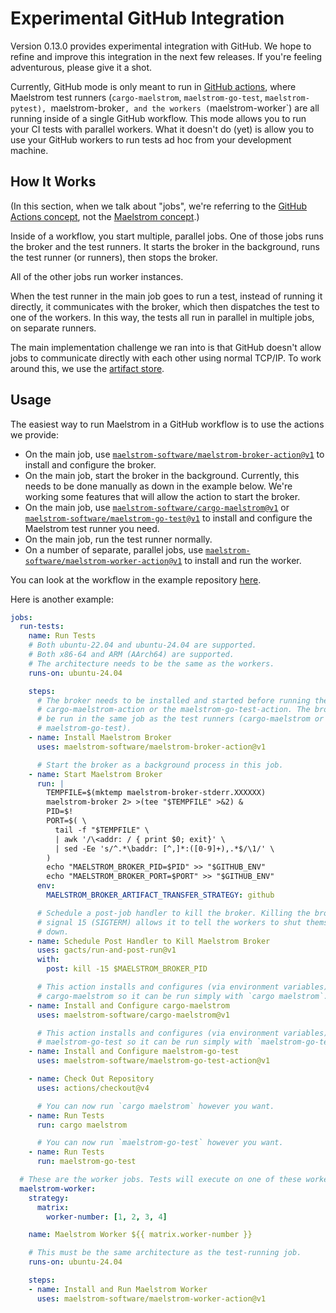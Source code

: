 # Experimental GitHub Integration

Version 0.13.0 provides experimental integration with GitHub. We hope to refine
and improve this integration in the next few releases. If you're feeling
adventurous, please give it a shot.

Currently, GitHub mode is only meant to run in [GitHub
actions](https://github.com/features/actions), where Maelstrom test runners
(`cargo-maelstrom`, `maelstrom-go-test`, `maelstrom-pytest),
`maelstrom-broker`, and the workers (`maelstrom-worker`) are all running inside
of a single GitHub workflow. This mode allows you to run your CI tests with
parallel workers. What it doesn't do (yet) is allow you to use your GitHub
workers to run tests ad hoc from your development machine.

## How It Works

(In this section, when we talk about "jobs", we're referring to the [GitHub
Actions
concept](https://docs.github.com/en/actions/about-github-actions/understanding-github-actions#jobs),
not the [Maelstrom concept](jobs.md).)

Inside of a workflow, you start multiple, parallel jobs. One of those jobs runs
the broker and the test runners. It starts the broker in the background, runs
the test runner (or runners), then stops the broker.

All of the other jobs run worker instances.

When the test runner in the main job goes to run a test, instead of running it
directly, it communicates with the broker, which then dispatches the test to
one of the workers. In this way, the tests all run in parallel in multiple
jobs, on separate runners.

The main implementation challenge we ran into is that GitHub doesn't allow jobs
to communicate directly with each other using normal TCP/IP. To work around
this, we use the [artifact
store](https://docs.github.com/en/actions/writing-workflows/choosing-what-your-workflow-does/storing-and-sharing-data-from-a-workflow).

## Usage

The easiest way to run Maelstrom in a GitHub workflow is to use the actions we provide:
  - On the main job, use
    [`maelstrom-software/maelstrom-broker-action@v1`](https://github.com/maelstrom-software/maelstrom-broker-action)
    to install and configure the broker.
  - On the main job, start the broker in the background. Currently, this needs to be done
    manually as down in the example below. We're working some features that
    will allow the action to start the broker.
  - On the main job, use
    [`maelstrom-software/cargo-maelstrom@v1`](https://github.com/maelstrom-software/cargo-maelstrom-action) or
    [`maelstrom-software/maelstrom-go-test@v1`](https://github.com/maelstrom-software/maelstrom-go-test-action)
    to install and configure the Maelstrom test runner you need.
  - On the main job, run the test runner normally.
  - On a number of separate, parallel jobs, use
    [`maelstrom-software/maelstrom-worker-action@v1`](https://github.com/maelstrom-software/maelstrom-worker-action)
    to install and run the worker.

You can look at the workflow in the example repository
[here](https://github.com/maelstrom-software/maelstrom-examples/blob/main/.github/workflows/ci-base.yml).

Here is another example:

```yml
jobs:
  run-tests:
    name: Run Tests
    # Both ubuntu-22.04 and ubuntu-24.04 are supported.
    # Both x86-64 and ARM (AArch64) are supported.
    # The architecture needs to be the same as the workers.
    runs-on: ubuntu-24.04

    steps:
      # The broker needs to be installed and started before running the
      # cargo-maelstrom-action or the maelstrom-go-test-action. The broker must
      # be run in the same job as the test runners (cargo-maelstrom or
      # maelstrom-go-test).
    - name: Install Maelstrom Broker
      uses: maelstrom-software/maelstrom-broker-action@v1

      # Start the broker as a background process in this job.
    - name: Start Maelstrom Broker
      run: |
        TEMPFILE=$(mktemp maelstrom-broker-stderr.XXXXXX)
        maelstrom-broker 2> >(tee "$TEMPFILE" >&2) &
        PID=$!
        PORT=$( \
          tail -f "$TEMPFILE" \
          | awk '/\<addr: / { print $0; exit}' \
          | sed -Ee 's/^.*\baddr: [^,]*:([0-9]+),.*$/\1/' \
        )
        echo "MAELSTROM_BROKER_PID=$PID" >> "$GITHUB_ENV"
        echo "MAELSTROM_BROKER_PORT=$PORT" >> "$GITHUB_ENV"
      env:
        MAELSTROM_BROKER_ARTIFACT_TRANSFER_STRATEGY: github

      # Schedule a post-job handler to kill the broker. Killing the broker with
      # signal 15 (SIGTERM) allows it to tell the workers to shut themselves
      # down.
    - name: Schedule Post Handler to Kill Maelstrom Broker
      uses: gacts/run-and-post-run@v1
      with:
        post: kill -15 $MAELSTROM_BROKER_PID

      # This action installs and configures (via environment variables)
      # cargo-maelstrom so it can be run simply with `cargo maelstrom`.
    - name: Install and Configure cargo-maelstrom
      uses: maelstrom-software/cargo-maelstrom@v1

      # This action installs and configures (via environment variables)
      # maelstrom-go-test so it can be run simply with `maelstrom-go-test`.
    - name: Install and Configure maelstrom-go-test
      uses: maelstrom-software/maelstrom-go-test-action@v1

    - name: Check Out Repository
      uses: actions/checkout@v4

      # You can now run `cargo maelstrom` however you want.
    - name: Run Tests
      run: cargo maelstrom

      # You can now run `maelstrom-go-test` however you want.
    - name: Run Tests
      run: maelstrom-go-test

  # These are the worker jobs. Tests will execute on one of these workers.
  maelstrom-worker:
    strategy:
      matrix:
        worker-number: [1, 2, 3, 4]

    name: Maelstrom Worker ${{ matrix.worker-number }}

    # This must be the same architecture as the test-running job.
    runs-on: ubuntu-24.04

    steps:
    - name: Install and Run Maelstrom Worker
      uses: maelstrom-software/maelstrom-worker-action@v1
```
